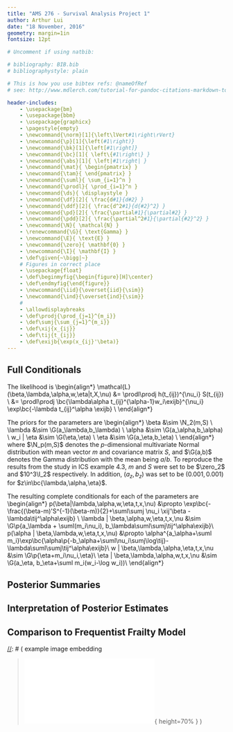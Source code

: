 ```yaml
---
title: "AMS 276 - Survival Analysis Project 1"
author: Arthur Lui
date: "18 November, 2016"
geometry: margin=1in
fontsize: 12pt

# Uncomment if using natbib:

# bibliography: BIB.bib
# bibliographystyle: plain 

# This is how you use bibtex refs: @nameOfRef
# see: http://www.mdlerch.com/tutorial-for-pandoc-citations-markdown-to-latex.html)

header-includes: 
    - \usepackage{bm}
    - \usepackage{bbm}
    - \usepackage{graphicx}
    - \pagestyle{empty}
    - \newcommand{\norm}[1]{\left\lVert#1\right\rVert}
    - \newcommand{\p}[1]{\left(#1\right)}
    - \newcommand{\bk}[1]{\left[#1\right]}
    - \newcommand{\bc}[1]{ \left\{#1\right\} }
    - \newcommand{\abs}[1]{ \left|#1\right| }
    - \newcommand{\mat}{ \begin{pmatrix} }
    - \newcommand{\tam}{ \end{pmatrix} }
    - \newcommand{\suml}{ \sum_{i=1}^n }
    - \newcommand{\prodl}{ \prod_{i=1}^n }
    - \newcommand{\ds}{ \displaystyle }
    - \newcommand{\df}[2]{ \frac{d#1}{d#2} }
    - \newcommand{\ddf}[2]{ \frac{d^2#1}{d{#2}^2} }
    - \newcommand{\pd}[2]{ \frac{\partial#1}{\partial#2} }
    - \newcommand{\pdd}[2]{ \frac{\partial^2#1}{\partial{#2}^2} }
    - \newcommand{\N}{ \mathcal{N} }
    - \renewcommand{\G}{ \text{Gamma} }
    - \newcommand{\E}{ \text{E} }
    - \newcommand{\zero}{ \mathbf{0} }
    - \newcommand{\I}{ \mathbf{I} }
    - \def\given{~\bigg|~}
    # Figures in correct place
    - \usepackage{float}
    - \def\beginmyfig{\begin{figure}[H]\center}
    - \def\endmyfig{\end{figure}}
    - \newcommand{\iid}{\overset{iid}{\sim}}
    - \newcommand{\ind}{\overset{ind}{\sim}}
    # 
    - \allowdisplaybreaks
    - \def\prodj{\prod_{j=1}^{m_i}}
    - \def\sumj{\sum_{j=1}^{m_i}}
    - \def\xij{x_{ij}}
    - \def\tij{t_{ij}}
    - \def\exijb{\exp(x_{ij}'\beta)}
---
```



## Full Conditionals

The likelihood is
\begin{align*}
\mathcal{L}(\beta,\lambda,\alpha,w,\eta|t,X,\nu) &= \prodl\prodj h(t_{ij})^{\nu_i} S(t_{ij}) \\
&= \prodl\prodj \bc{\lambda\alpha t_{ij}^{\alpha-1}w_i\exijb}^{\nu_i} \exp\bc{-\lambda t_{ij}^\alpha \exijb} \\
\end{align*}

The priors for the parameters are
\begin{align*}
\beta &\sim \N_2(m,S) \\
\lambda &\sim \G(a_\lambda,b_\lambda) \\
\alpha &\sim \G(a_\alpha,b_\alpha) \\
w_i | \eta &\sim \G(\eta,\eta) \\
\eta &\sim \G(a_\eta,b_\eta) \\
\end{align*}
where $\N_p(m,S)$ denotes the $p$-dimensional multivariate Normal distribution 
with mean vector $m$ and covariance matrix $S$, and $\G(a,b)$ denotes the
Gamma distribution with the mean being $a/b$. To reproduce the results from
the study in ICS example 4.3, $m$ and $S$ were set to be
$\zero_2$ and $10^3\I_2$ respectively. In addition, $(a_z, b_z)$ was set to be
$(0.001,0.001)$ for $z\in\bc{\lambda,\alpha,\eta}$. 

The resulting complete conditionals for each of the parameters are
\begin{align*}
p(\beta|\lambda,\alpha,w,\eta,t,x,\nu) &\propto \exp\bc{-\frac{(\beta-m)'S^{-1}(\beta-m)}{2}+\suml\sumj \nu_i \xij'\beta - \lambda\tij^\alpha\exijb} \\
\lambda | \beta,\alpha,w,\eta,t,x,\nu &\sim \G\p{a_\lambda + \suml(m_i\nu_i), b_\lambda\suml\sumj\tij^\alpha\exijb}\\
p(\alpha | \beta,\lambda,w,\eta,t,x,\nu) &\propto \alpha^{a_\alpha+\suml m_i}\exp\bc{\alpha\p{-b_\alpha+\suml\nu_i\sumj\log\tij}-\lambda\suml\sumj\tij^\alpha\exijb}\\
w | \beta,\lambda,\alpha,\eta,t,x,\nu &\sim \G\p{\eta+m_i\nu_i,\eta}\\
\eta | \beta,\lambda,\alpha,w,t,x,\nu &\sim \G(a_\eta, b_\eta+\suml m_i(w_i-\log w_i))\\
\end{align*}


## Posterior Summaries

## Interpretation of Posterior Estimates

## Comparison to Frequentist Frailty Model


[//]: # (Footnotes:)

[//]: # ( example image embedding
\beginmyfig
\includegraphics[height=0.5\textwidth]{path/to/img/img.pdf}
\caption{some caption}
\label{fig:mylabel}
% reference by: \ref{fig:mylabel}
\endmyfig
)
[//]: # ( example image embedding
> ![some caption.\label{mylabel}](path/to/img/img.pdf){ height=70% }
)

[//]: # ( example two figs side-by-side
\begin{figure*}
  \begin{minipage}{.45\linewidth}
    \centering \includegraphics[height=1\textwidth]{img1.pdf}
    \caption{some caption}
    \label{fig:myLabel1}
  \end{minipage}\hfill
  \begin{minipage}{.45\linewidth}
    \centering \includegraphics[height=1\textwidth]{img2.pdf}
    \caption{some caption}
    \label{fig:myLabel2}
  \end{minipage}
\end{figure*}
)
